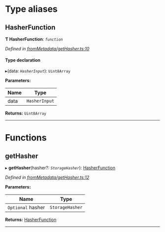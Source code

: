 

# Type aliases

<a id="hasherfunction"></a>

##  HasherFunction

**Ƭ HasherFunction**: *`function`*

*Defined in [fromMetadata/getHasher.ts:10](https://github.com/polkadot-js/api/blob/6d5f297/packages/type-storage/src/fromMetadata/getHasher.ts#L10)*

#### Type declaration
▸(data: *`HasherInput`*): `Uint8Array`

**Parameters:**

| Name | Type |
| ------ | ------ |
| data | `HasherInput` |

**Returns:** `Uint8Array`

___

# Functions

<a id="gethasher"></a>

##  getHasher

▸ **getHasher**(hasher?: *`StorageHasher`*): [HasherFunction](_frommetadata_gethasher_.md#hasherfunction)

*Defined in [fromMetadata/getHasher.ts:12](https://github.com/polkadot-js/api/blob/6d5f297/packages/type-storage/src/fromMetadata/getHasher.ts#L12)*

**Parameters:**

| Name | Type |
| ------ | ------ |
| `Optional` hasher | `StorageHasher` |

**Returns:** [HasherFunction](_frommetadata_gethasher_.md#hasherfunction)

___

